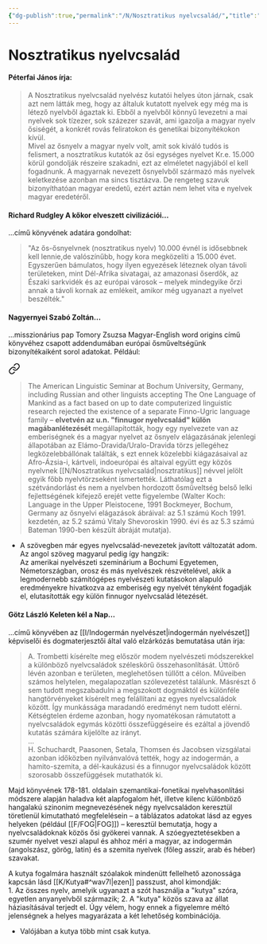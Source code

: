 ```yaml
---
{"dg-publish":true,"permalink":"/N/Nosztratikus nyelvcsalád/","title":"Nosztratikus nyelvcsalád","tags":["containstransclusions"],"created":"2024-05-14T11:45","updated":"2024-10-25T23:37"}
---
```



# Nosztratikus nyelvcsalád

#### Péterfai János írja:  

> A Nosztratikus nyelvcsalád nyelvész kutatói helyes úton járnak, csak azt nem látták meg, hogy az általuk kutatott nyelvek egy még ma is létező nyelvből ágaztak ki. Ebből a nyelvből könnyű levezetni a mai nyelvek sok tízezer, sok százezer szavát, ami igazolja a magyar nyelv ősiségét, a konkrét rovás feliratokon és genetikai bizonyítékokon kívül.  
> Mivel az ősnyelv a magyar nyelv volt, amit sok kiváló tudós is felismert, a nosztratikus kutatók az ősi egységes nyelvet Kr.e. 15.000 körül gondolják részeire szakadni, ezt az elméletet nagyjából el kell fogadnunk. A magyarnak nevezett ősnyelvből származó más nyelvek keletkezése azonban ma sincs tisztázva. De rengeteg szavuk bizonyíthatóan magyar eredetű, ezért aztán nem lehet vita e nyelvek magyar eredetéről.  

#### Richard Rudgley A kőkor elveszett civilizációi...  

...című könyvének adatára gondolhat:  
> "Az ős-ősnyelvnek (nosztratikus nyelv) 10.000 évnél is idősebbnek kell lennie,de valószínűbb, hogy kora megközelíti a 15.000 évet. Egyszerűen bámulatos, hogy ilyen egyezések léteznek olyan távoli területeken, mint Dél-Afrika sivatagai, az amazonasi őserdők, az Északi sarkvidék és az európai városok – melyek mindegyike őrzi annak a távoli kornak az emlékeit, amikor még ugyanazt a nyelvet beszélték."  

#### Nagyernyei Szabó Zoltán...

...misszionárius pap Tomory Zsuzsa Magyar-English word origins című könyvéhez csapott addendumában európai ősműveltségünk bizonyítékaiként sorol adatokat. Például:  

<div class="transclusion internal-embed is-loaded"><a class="markdown-embed-link" href="/m/magyar-nyelv-osnyelv-e-a-magyar/#x5fd1" aria-label="Open link"><svg xmlns="http://www.w3.org/2000/svg" width="24" height="24" viewBox="0 0 24 24" fill="none" stroke="currentColor" stroke-width="2" stroke-linecap="round" stroke-linejoin="round" class="svg-icon lucide-link"><path d="M10 13a5 5 0 0 0 7.54.54l3-3a5 5 0 0 0-7.07-7.07l-1.72 1.71"></path><path d="M14 11a5 5 0 0 0-7.54-.54l-3 3a5 5 0 0 0 7.07 7.07l1.71-1.71"></path></svg></a><div class="markdown-embed">



> The American Linguistic Seminar at Bochum University, Germany, including Russian and other linguists accepting The One Language of Mankind as a fact based on up to date computerized linguistic research rejected the existence of a separate Finno-Ugric language family – **elvetvén az u.n. "finnugor nyelvcsalád" külön magábanlétezését** megállapították, hogy egy nyelvezete van az emberiségnek és a magyar nyelvet az ősnyelv elágazásának jelenlegi állapotában az Elámo-Dravida/Uralo-Dravida törzs jellegéhez legközelebbállónak találták, s ezt ennek közelebbi kiágazásaival az Afro-Ázsia-i, kártveli, indoeurópai és altaival együtt egy közös nyelvnek [[N/Nosztratikus nyelvcsalád\|nosztratikus]] névvel jelölt egyik főbb nyelvtörzseként ismertették. Láthatólag ezt a szétvándorlást és nem a nyelvben hordozott ősműveltség belső lelki fejlettségének kifejező erejét vette figyelembe (Walter Koch: Language in the Upper Pleistocene, 1991 Bockmeyer, Bochum, Germany az ősnyelvi elágazások ábráival: az 5.1 számú Koch 1991. kezdetén, az 5.2 számú Vitaly Shevoroskin 1990. évi és az 5.3 számú Bateman 1990-ben készült ábráját mutatja). 

</div></div>

- A szövegben már egyes nyelvcsalád-nevezetek javított változatát adom.  <br/>
Az angol szöveg magyarul pedig így hangzik:  
Az amerikai nyelvészeti szeminárium a Bochumi Egyetemen, Németországban, orosz és más nyelvészek részvételével, akik a legmodernebb számítógépes nyelvészeti kutatásokon alapuló eredményekre hivatkozva az emberiség egy nyelvét tényként fogadják el, elutasították egy külön finnugor nyelvcsalád létezését.

#### Götz László Keleten kél a Nap...

...című könyvében az [[I/Indogermán nyelvészet\|indogermán nyelvészet]] képviselői és dogmaterjesztői által való elzárkózás bemutatása után írja:  
> A. Trombetti kísérelte meg először modem nyelvészeti módszerekkel a különböző nyelvcsaládok széleskörű összehasonlítását. Úttörő lévén azonban e területen, meglehetősen túllőtt a célon. Műveiben számos helytelen, megalapozatlan szólevezetést találunk. Másrészt ő sem tudott megszabadulni a megszokott dogmáktól és különféle hangtörvényeket kísérelt meg felállítani az egyes nyelvcsaládok között. Így munkássága maradandó eredményt nem tudott elérni. Kétségtelen érdeme azonban, hogy nyomatékosan rámutatott a nyelvcsaládok egymás közötti összefüggéseire és ezáltal a jövendő kutatás számára kijelölte az irányt.  
> ...  
> H. Schuchardt, Paasonen, Setala, Thomsen és Jacobsen vizsgálatai azonban időközben nyilvánvalóvá tették, hogy az indogermán, a hamito-szemita, a dél-kaukázusi és a finnugor nyelvcsaládok között szorosabb összefüggések mutathatók ki.  

Majd könyvének 178-181. oldalain szemantikai-fonetikai nyelvhasonlítási módszere alapján haladva két alapfogalom hét, illetve kilenc különböző hangalakú szinonim megnevezésének négy nyelvcsaládon keresztül töretlenül kimutatható megfelelésein – a táblázatos adatokat lásd az egyes helyeken (például [[F/FOG\|FOG]]) – keresztül bemutatja, hogy a nyelvcsaládoknak közös ősi gyökerei vannak. A szóegyeztetésekben a szumér nyelvet veszi alapul és ahhoz méri a magyar, az indogermán (angolszász, görög, latin) és a szemita nyelvek (főleg asszír, arab és héber) szavakat.  

A kutya fogalmára használt szóalakok mindenütt fellelhető azonossága kapcsán lásd [[K/Kutya#^wav7l\|ezen]] passzust, ahol kimondják:  
1\. Az összes nyelv, amelyik ugyanazt a szót használja a "kutya" szóra, egyetlen anyanyelvből származik; 2\. A "kutya" közös szava az állat háziasításával terjedt el. Úgy vélem, hogy ennek a figyelemre méltó jelenségnek a helyes magyarázata a két lehetőség kombinációja.  
- Valójában a kutya több mint csak kutya.